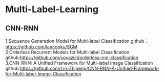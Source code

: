 # Multi-Label-Learning
## CNN-RNN
1.Sequence Generation Model for Multi-label Classification    github：https://github.com/lancopku/SGM   <br>
2.Orderless Recurrent Models for Multi-label Classification   github:https://github.com/voyazici/orderless-rnn-classification <br>
3.CNN-RNN: A Unified Framework for Multi-label Image Classification  github:https://github.com/Lin-Zhipeng/CNN-RNN-A-Unified-Framework-for-Multi-label-Image-Classification <br>
